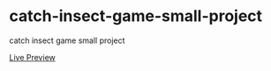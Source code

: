 # catch-insect-game-small-project
<p>catch insect game small project</p>
<a href="https://elhoussnimed.github.io/catch-insect-game-small-project/">Live Preview<a/>
